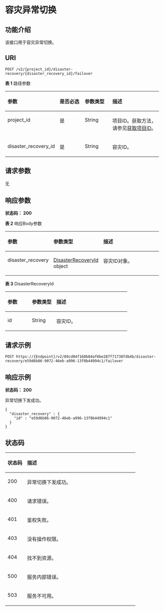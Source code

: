 # 容灾异常切换<a name="ZH-CN_TOPIC_0000001398450802"></a>

## 功能介绍<a name="section176414283523"></a>

该接口用于容灾异常切换。

## URI<a name="section57092818521"></a>

```
POST /v2/{project_id}/disaster-recovery/{disaster_recovery_id}/failover
```

**表 1**  路径参数

<a name="table1777182815213"></a>
<table><thead align="left"><tr id="row175202814525"><th class="cellrowborder" valign="top" width="20%" id="mcps1.2.5.1.1"><p id="p207911289527"><a name="p207911289527"></a><a name="p207911289527"></a>参数</p>
</th>
<th class="cellrowborder" valign="top" width="20%" id="mcps1.2.5.1.2"><p id="p118242813520"><a name="p118242813520"></a><a name="p118242813520"></a>是否必选</p>
</th>
<th class="cellrowborder" valign="top" width="20%" id="mcps1.2.5.1.3"><p id="p984102813527"><a name="p984102813527"></a><a name="p984102813527"></a>参数类型</p>
</th>
<th class="cellrowborder" valign="top" width="40%" id="mcps1.2.5.1.4"><p id="p118614287523"><a name="p118614287523"></a><a name="p118614287523"></a>描述</p>
</th>
</tr>
</thead>
<tbody><tr id="row1275328125211"><td class="cellrowborder" valign="top" width="20%" headers="mcps1.2.5.1.1 "><p id="p088102819522"><a name="p088102819522"></a><a name="p088102819522"></a>project_id</p>
</td>
<td class="cellrowborder" valign="top" width="20%" headers="mcps1.2.5.1.2 "><p id="p129017288521"><a name="p129017288521"></a><a name="p129017288521"></a>是</p>
</td>
<td class="cellrowborder" valign="top" width="20%" headers="mcps1.2.5.1.3 "><p id="p18921828105212"><a name="p18921828105212"></a><a name="p18921828105212"></a>String</p>
</td>
<td class="cellrowborder" valign="top" width="40%" headers="mcps1.2.5.1.4 "><p id="p1693182815219"><a name="p1693182815219"></a><a name="p1693182815219"></a>项目ID。获取方法，请参见<a href="获取项目ID.md">获取项目ID</a>。</p>
</td>
</tr>
<tr id="row197572825217"><td class="cellrowborder" valign="top" width="20%" headers="mcps1.2.5.1.1 "><p id="p1896162845220"><a name="p1896162845220"></a><a name="p1896162845220"></a>disaster_recovery_id</p>
</td>
<td class="cellrowborder" valign="top" width="20%" headers="mcps1.2.5.1.2 "><p id="p21006282525"><a name="p21006282525"></a><a name="p21006282525"></a>是</p>
</td>
<td class="cellrowborder" valign="top" width="20%" headers="mcps1.2.5.1.3 "><p id="p191029281526"><a name="p191029281526"></a><a name="p191029281526"></a>String</p>
</td>
<td class="cellrowborder" valign="top" width="40%" headers="mcps1.2.5.1.4 "><p id="p410442845216"><a name="p410442845216"></a><a name="p410442845216"></a>容灾ID。</p>
</td>
</tr>
</tbody>
</table>

## 请求参数<a name="section13106162815218"></a>

无

## 响应参数<a name="section11110328195218"></a>

**状态码： 200**

**表 2**  响应Body参数

<a name="zh-cn_topic_0000001448608049_response_DisasterRecoveryResp"></a>
<table><thead align="left"><tr id="row011811286527"><th class="cellrowborder" valign="top" width="20%" id="mcps1.2.4.1.1"><p id="p171221728175217"><a name="p171221728175217"></a><a name="p171221728175217"></a>参数</p>
</th>
<th class="cellrowborder" valign="top" width="20%" id="mcps1.2.4.1.2"><p id="p9125192814521"><a name="p9125192814521"></a><a name="p9125192814521"></a>参数类型</p>
</th>
<th class="cellrowborder" valign="top" width="60%" id="mcps1.2.4.1.3"><p id="p81271328135217"><a name="p81271328135217"></a><a name="p81271328135217"></a>描述</p>
</th>
</tr>
</thead>
<tbody><tr id="row1118122819520"><td class="cellrowborder" valign="top" width="20%" headers="mcps1.2.4.1.1 "><p id="p111311928125210"><a name="p111311928125210"></a><a name="p111311928125210"></a>disaster_recovery</p>
</td>
<td class="cellrowborder" valign="top" width="20%" headers="mcps1.2.4.1.2 "><p id="p11133152812529"><a name="p11133152812529"></a><a name="p11133152812529"></a><a href="#zh-cn_topic_0000001448608049_response_DisasterRecoveryId">DisasterRecoveryId</a> object</p>
</td>
<td class="cellrowborder" valign="top" width="60%" headers="mcps1.2.4.1.3 "><p id="p3136122810526"><a name="p3136122810526"></a><a name="p3136122810526"></a>容灾ID对象。</p>
</td>
</tr>
</tbody>
</table>

**表 3**  DisasterRecoveryId

<a name="zh-cn_topic_0000001448608049_response_DisasterRecoveryId"></a>
<table><thead align="left"><tr id="row51381528195217"><th class="cellrowborder" valign="top" width="20%" id="mcps1.2.4.1.1"><p id="p514314283521"><a name="p514314283521"></a><a name="p514314283521"></a>参数</p>
</th>
<th class="cellrowborder" valign="top" width="20%" id="mcps1.2.4.1.2"><p id="p3147182885215"><a name="p3147182885215"></a><a name="p3147182885215"></a>参数类型</p>
</th>
<th class="cellrowborder" valign="top" width="60%" id="mcps1.2.4.1.3"><p id="p014992815527"><a name="p014992815527"></a><a name="p014992815527"></a>描述</p>
</th>
</tr>
</thead>
<tbody><tr id="row101381228135215"><td class="cellrowborder" valign="top" width="20%" headers="mcps1.2.4.1.1 "><p id="p1151102811521"><a name="p1151102811521"></a><a name="p1151102811521"></a>id</p>
</td>
<td class="cellrowborder" valign="top" width="20%" headers="mcps1.2.4.1.2 "><p id="p915410287527"><a name="p915410287527"></a><a name="p915410287527"></a>String</p>
</td>
<td class="cellrowborder" valign="top" width="60%" headers="mcps1.2.4.1.3 "><p id="p1156142875214"><a name="p1156142875214"></a><a name="p1156142875214"></a>容灾ID。</p>
</td>
</tr>
</tbody>
</table>

## 请求示例<a name="section1715814283524"></a>

```
POST https://{Endpoint}/v2/89cd04f168b84af6be287f71730fdb4b/disaster-recovery/e59d6b86-9072-46eb-a996-13f8b44994c1/failover
```

## 响应示例<a name="section111651228175218"></a>

**状态码： 200**

异常切换下发成功。

```
{
  "disaster_recovery" : {
    "id" : "e59d6b86-9072-46eb-a996-13f8b44994c1"
  }
}
```

## 状态码<a name="section111811228165219"></a>

<a name="zh-cn_topic_0000001448608049_status_code"></a>
<table><thead align="left"><tr id="row21831728195210"><th class="cellrowborder" valign="top" width="15%" id="mcps1.1.3.1.1"><p id="p2187128115212"><a name="p2187128115212"></a><a name="p2187128115212"></a>状态码</p>
</th>
<th class="cellrowborder" valign="top" width="85%" id="mcps1.1.3.1.2"><p id="p0189162875210"><a name="p0189162875210"></a><a name="p0189162875210"></a>描述</p>
</th>
</tr>
</thead>
<tbody><tr id="row418412285521"><td class="cellrowborder" valign="top" width="15%" headers="mcps1.1.3.1.1 "><p id="p119282812528"><a name="p119282812528"></a><a name="p119282812528"></a>200</p>
</td>
<td class="cellrowborder" valign="top" width="85%" headers="mcps1.1.3.1.2 "><p id="p619552818521"><a name="p619552818521"></a><a name="p619552818521"></a>异常切换下发成功。</p>
</td>
</tr>
<tr id="row01847280524"><td class="cellrowborder" valign="top" width="15%" headers="mcps1.1.3.1.1 "><p id="p1919702885218"><a name="p1919702885218"></a><a name="p1919702885218"></a>400</p>
</td>
<td class="cellrowborder" valign="top" width="85%" headers="mcps1.1.3.1.2 "><p id="p619912281521"><a name="p619912281521"></a><a name="p619912281521"></a>请求错误。</p>
</td>
</tr>
<tr id="row318419288525"><td class="cellrowborder" valign="top" width="15%" headers="mcps1.1.3.1.1 "><p id="p92011328145219"><a name="p92011328145219"></a><a name="p92011328145219"></a>401</p>
</td>
<td class="cellrowborder" valign="top" width="85%" headers="mcps1.1.3.1.2 "><p id="p120382814525"><a name="p120382814525"></a><a name="p120382814525"></a>鉴权失败。</p>
</td>
</tr>
<tr id="row1218452815210"><td class="cellrowborder" valign="top" width="15%" headers="mcps1.1.3.1.1 "><p id="p17206172895212"><a name="p17206172895212"></a><a name="p17206172895212"></a>403</p>
</td>
<td class="cellrowborder" valign="top" width="85%" headers="mcps1.1.3.1.2 "><p id="p12099286525"><a name="p12099286525"></a><a name="p12099286525"></a>没有操作权限。</p>
</td>
</tr>
<tr id="row1184828155214"><td class="cellrowborder" valign="top" width="15%" headers="mcps1.1.3.1.1 "><p id="p621282814523"><a name="p621282814523"></a><a name="p621282814523"></a>404</p>
</td>
<td class="cellrowborder" valign="top" width="85%" headers="mcps1.1.3.1.2 "><p id="p921432855216"><a name="p921432855216"></a><a name="p921432855216"></a>找不到资源。</p>
</td>
</tr>
<tr id="row18184192812525"><td class="cellrowborder" valign="top" width="15%" headers="mcps1.1.3.1.1 "><p id="p162161828145214"><a name="p162161828145214"></a><a name="p162161828145214"></a>500</p>
</td>
<td class="cellrowborder" valign="top" width="85%" headers="mcps1.1.3.1.2 "><p id="p721818284522"><a name="p721818284522"></a><a name="p721818284522"></a>服务内部错误。</p>
</td>
</tr>
<tr id="row818462855212"><td class="cellrowborder" valign="top" width="15%" headers="mcps1.1.3.1.1 "><p id="p922119287526"><a name="p922119287526"></a><a name="p922119287526"></a>503</p>
</td>
<td class="cellrowborder" valign="top" width="85%" headers="mcps1.1.3.1.2 "><p id="p152241828175215"><a name="p152241828175215"></a><a name="p152241828175215"></a>服务不可用。</p>
</td>
</tr>
</tbody>
</table>

